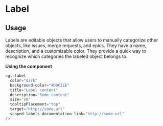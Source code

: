 # Label

<!-- STORY -->
## Usage
Labels are editable objects that allow users to manually categorize other objects, like issues, merge requests, and epics. They have a name, description, and a customizable color. They provide a quick way to recognize which categories the labeled object belongs to.

**Using the component**
~~~js
<gl-label
  color="dark"
  background-color="#D9C2EE"
  title="Label content"
  description="Some content"
  size="sm"
  tooltipPlacement="top"
  target="http://some.url"
  scoped-labels-documentation-link="http://some.url"
/>
~~~

